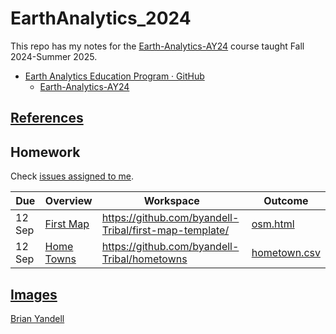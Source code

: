 # EarthAnalytics_2024

This repo has my notes for the
[Earth-Analytics-AY24](https://github.com/earthlab-education/Earth-Analytics-AY24)
course taught Fall 2024-Summer 2025.

* [Earth Analytics Education Program · GitHub](https://github.com/earthlab-education)
  * [Earth-Analytics-AY24](https://github.com/earthlab-education/Earth-Analytics-AY24) 
  
## [References](references.md)

## Homework
Check
[issues assigned to me](https://github.com/earthlab-education/Earth-Analytics-AY24/issues?q=is%3Aopen+assignee%3A%40me).

| Due | Overview | Workspace | Outcome |
| ---- | -------- | --------- | ----- |
| 12 Sep | [First Map](https://github.com/earthlab-education/Earth-Analytics-AY24/issues/169) | <https://github.com/byandell-Tribal/first-map-template/> | [osm.html](https://byandell.github.io/pages/eds/#my-repos) |
| 12 Sep | [Home Towns](https://github.com/earthlab-education/Earth-Analytics-AY24/issues/142) | <https://github.com/byandell-Tribal/hometowns> | [hometown.csv](https://github.com/byandell-Tribal/hometowns/blob/main/hometowns.csv) |

## [Images](Images.md)

[Brian Yandell](https://github.com/byandell)

<!--- 
See [EarthLab 2024 Google Doc](https://docs.google.com/document/d/1tKOzCT2Q4Bb9K6Ri72Rmxpkx7FkgxoTEkYQBHeWu11M)
--->
